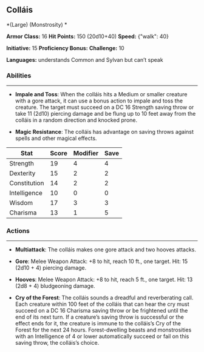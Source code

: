 ## Colláis
*(Large) (Monstrosity) *

**Armor Class:** 16
**Hit Points:** 150 (20d10+40)
**Speed:** {"walk": 40}

**Initiative:** 15
**Proficiency Bonus:**
**Challenge:** 10

**Languages:** understands Common and Sylvan but can’t speak

### Abilities
 --- 
- **Impale and Toss**: When the colláis hits a Medium or smaller creature with a gore attack, it can use a bonus action to impale and toss the creature. The target must succeed on a DC 16 Strength saving throw or take 11 (2d10) piercing damage and be flung up to 10 feet away from the colláis in a random direction and knocked prone.

- **Magic Resistance**: The colláis has advantage on saving throws against spells and other magical effects.



| Stat | Score | Modifier | Save |
| ---- | ---- | ---- | ---- |
| Strength | 19 | 4 | 4 |
| Dexterity | 15 | 2 | 2 |
| Constitution | 14 | 2 | 2 |
| Intelligence | 10 | 0 | 0 |
| Wisdom | 17 | 3 | 3 |
| Charisma | 13 | 1 | 5 |

### Actions
 --- 
- **Multiattack**: The colláis makes one gore attack and two hooves attacks.

- **Gore**: Melee Weapon Attack: +8 to hit, reach 10 ft., one target. Hit: 15 (2d10 + 4) piercing damage.

- **Hooves**: Melee Weapon Attack: +8 to hit, reach 5 ft., one target. Hit: 13 (2d8 + 4) bludgeoning damage.

- **Cry of the Forest**: The colláis sounds a dreadful and reverberating call. Each creature within 100 feet of the colláis that can hear the cry must succeed on a DC 16 Charisma saving throw or be frightened until the end of its next turn. If a creature’s saving throw is successful or the effect ends for it, the creature is immune to the colláis’s Cry of the Forest for the next 24 hours. Forest-dwelling beasts and monstrosities with an Intelligence of 4 or lower automatically succeed or fail on this saving throw, the colláis’s choice.

